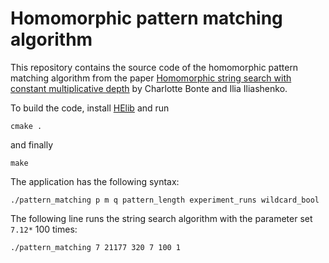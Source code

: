 # Homomorphic pattern matching algorithm

This repository contains the source code of the homomorphic pattern matching algorithm from the paper [Homomorphic string search with constant multiplicative depth](https://eprint.iacr.org/2020/931) by Charlotte Bonte and Ilia Iliashenko.

To build the code, install [HElib](https://github.com/homenc/HElib) and run 

    cmake .

and finally

    make

The application has the following syntax:
  
    ./pattern_matching p m q pattern_length experiment_runs wildcard_bool

The following line runs the string search algorithm with the parameter set `7.12*` 100 times:
  
    ./pattern_matching 7 21177 320 7 100 1
